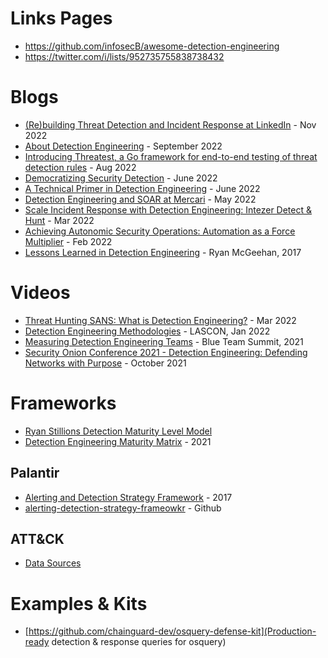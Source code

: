 # Links Pages
- https://github.com/infosecB/awesome-detection-engineering
- https://twitter.com/i/lists/952735755838738432

# Blogs
- [(Re)building Threat Detection and Incident Response at LinkedIn](https://engineering.linkedin.com/blog/2022/-re-building-threat-detection-and-incident-response-at-linkedin) - Nov 2022
- [About Detection Engineering](https://cyb3rops.medium.com/about-detection-engineering-44d39e0755f0) - September 2022
- [Introducing Threatest, a Go framework for end-to-end testing of threat detection rules](https://securitylabs.datadoghq.com/articles/threatest-end-to-end-testing-threat-detection/) - Aug 2022
- [Democratizing Security Detection](https://blog.palantir.com/democratizing-security-detection-71c689b667a5) - June 2022
- [A Technical Primer in Detection Engineering](https://panther.com/cyber-explained/detection-engineering-benefits/) - June 2022
- [Detection Engineering and SOAR at Mercari](https://engineering.mercari.com/en/blog/entry/20220513-detection-engineering-and-soar-at-mercari/) - May 2022
- [Scale Incident Response with Detection Engineering: Intezer Detect & Hunt](https://www.intezer.com/blog/threat-hunting/scale-incident-response-detection-engineering/) - Mar 2022 
- [Achieving Autonomic Security Operations: Automation as a Force Multiplier](https://cloud.google.com/blog/products/identity-security/security-automation-lessons-from-site-reliability-engineering-for-security-operations-center) - Feb 2022
- [Lessons Learned in Detection Engineering](https://medium.com/starting-up-security/lessons-learned-in-detection-engineering-304aec709856) - Ryan McGeehan, 2017 

# Videos
- [Threat Hunting SANS: What is Detection Engineering?](https://www.youtube.com/watch?v=ZcXTUKPK6x0) - Mar 2022
- [Detection Engineering Methodologies](https://www.youtube.com/watch?v=qy_0wGMJc9w&t=843s) - LASCON, Jan 2022
- [Measuring Detection Engineering Teams](https://www.youtube.com/watch?v=Dxccs8UDu6w&t=29s) - Blue Team Summit, 2021
- [Security Onion Conference 2021 - Detection Engineering: Defending Networks with Purpose](https://www.youtube.com/watch?v=XuM6G2MkPBc) - October 2021

# Frameworks
- [Ryan Stillions Detection Maturity Level Model](http://ryanstillions.blogspot.com/2014/04/the-dml-model_21.html)
- [Detection Engineering Maturity Matrix](https://kyle-bailey.medium.com/detection-engineering-maturity-matrix-f4f3181a5cc7) - 2021

## Palantir
- [Alerting and Detection Strategy Framework](https://blog.palantir.com/alerting-and-detection-strategy-framework-52dc33722df2) - 2017
- [alerting-detection-strategy-frameowkr](https://github.com/palantir/alerting-detection-strategy-framework) - Github 

## ATT&CK
- [Data Sources](https://attack.mitre.org/datasources/)

# Examples & Kits
- [https://github.com/chainguard-dev/osquery-defense-kit](Production-ready detection & response queries for osquery)




